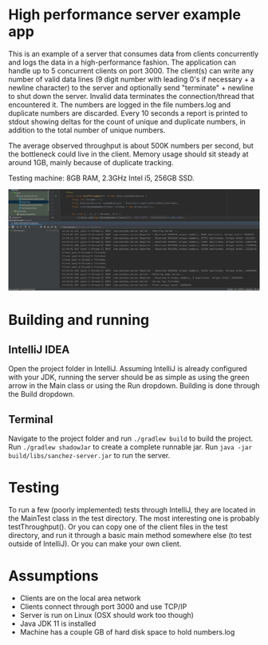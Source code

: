 # High performance server example app

This is an example of a server that consumes data from clients concurrently and logs the data in a high-performance fashion.
The application can handle up to 5 concurrent clients on port 3000. The client(s) can write
any number of valid data lines (9 digit number with leading 0's if
necessary + a newline character) to the server and optionally send
"terminate" + newline to shut down the server. Invalid data terminates
the connection/thread that encountered it. The numbers are logged in the file
numbers.log and duplicate numbers are discarded. Every 10 seconds a report
is printed to stdout showing deltas for the count of unique and duplicate numbers,
in addition to the total number of unique numbers.

The average observed throughput is about 500K numbers per second, but the bottleneck could live in
the client. Memory usage should sit steady at around 1GB, mainly because of duplicate tracking.

Testing machine: 8GB RAM, 2.3GHz Intel i5, 256GB SSD.

![test run](screenshot.png "Test Run")

# Building and running

## IntelliJ IDEA

Open the project folder in IntelliJ. Assuming IntelliJ is already configured with
your JDK, running the server should be as simple as using the green arrow in the Main
class or using the Run dropdown. Building is done through the Build dropdown.

## Terminal

Navigate to the project folder and run `./gradlew build` to build the project. Run
`./gradlew shadowJar` to create a complete runnable jar. Run
`java -jar build/libs/sanchez-server.jar` to run the server.

# Testing
To run a few (poorly implemented) tests through IntelliJ, they are located in the MainTest
class in the test directory. The most interesting one is probably testThroughput().
Or you can copy one of the client files in the test directory, and run it through a basic
main method somewhere else (to test outside of IntelliJ). Or you can make your own client.

# Assumptions
- Clients are on the local area network
- Clients connect through port 3000 and use TCP/IP
- Server is run on Linux (OSX should work too though)
- Java JDK 11 is installed
- Machine has a couple GB of hard disk space to hold numbers.log